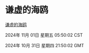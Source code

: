 # 谦虚的海鸥
[谦虚的海鸥](http://219.139.197.74:56308/qxdho/course/base/hotlink/index.php)

2024年 11月 01日 星期五 05:50:02 CST

2024年 10月 31日 星期四 21:50:02 GMT
